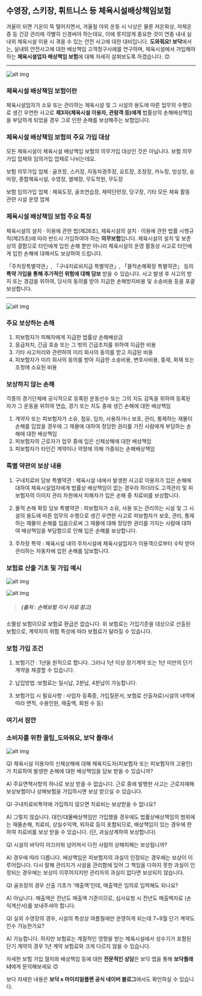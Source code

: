 ## 수영장, 스키장, 휘트니스 등 체육시설배상책임보험

겨울이 되면 기온이 뚝 떨어지면서, 겨울철 야외 운동 시 낙상은 물론 저온화상, 저체온증 등 건강 관리에 각별히 신경써야 하는데요, 이에 못지않게 중요한 것이 연중 내내 실내외 체육시설 이용 시 겪을 수 있는 안전 사고에 대한 대비입니다. **도와줘요! 보닥**에서는, 실내외 안전사고에 대한 배상책임 고객청구사례를 연구하며, 체육시설에서 가입해야 하는 **체육시설업자 배상책임 보험**에 대해 자세히 살펴보도록 하겠습니다. 😊

---------------------------------------

![alt img](https://raw.githubusercontent.com/aijinet/doctor-contents/master/contents/202001/200120-3/3_수영장_스키장_휘트니스_체육시설_배상책임보험_01.png)

### 체육시설 배상책임 보험이란

체육시설업자가 소유 또는 관리하는 체육시설 및 그 시설의 용도에 따른 업무의 수행으로 생긴 우연한 사고로 **제3자(체육시설 이용자, 관람객 등)에게** 법률상의 손해배상책임을 부담하게 되었을 경우 그로 인한 손해를 보상해주는 보험입니다.

### 체육시설 배상책임 보험의 주요 가입 대상

모든 체육시설이 체육시설 배상책임 보험의 의무가입 대상인 것은 아닙니다. 보험 의무가입 업체와 임의가입 업체로 나뉘는데요.

보험 의무가입 업체 : 골프장, 스키장, 자동차경주장, 요트장, 조정장, 카누장, 빙상장, 승마장, 종합체육시설, 수영장, 썰매장, 무도학원, 무도장

보험 임의가입 업체 : 체육도장, 골프연습장, 체력단련장, 당구장, 기타 모든 체육 활동 관련 시설 운영 업체

### 체육시설 배상책임 보험 주요 특징

체육시설의 설치 · 이용에 관한 법(제26조), 체육시설의 설치 · 이용에 관한 법률 시행규칙(제25조)에 따라 반드시 가입하여야 하는 **의무보험**입니다. 체육시설의 설치 및 보존상의 결함으로 타인에게 입힌 손해 뿐만 아니라 체육시설의 운영 활동상 사고로 타인에게 입힌 손해에 대해서도 보상하여 드립니다.

「주차장특별약관」, 「구내치료비지급 특별약관」, 「물적손해확장 특별약관」 등의 **특약 가입을 통해 추가적인 위험에 대해 담보** 받을 수 있습니다. 사고 발생 후 사고의 방지 또는 경감을 위하여, 당사의 동의를 받아 지급한 손해방지비용 및 소송비용 등을 포괄 보상합니다.

---------------------------------------

![alt img](https://raw.githubusercontent.com/aijinet/doctor-contents/master/contents/202001/200120-3/3_수영장_스키장_휘트니스_체육시설_배상책임보험_02.png)

### 주요 보상하는 손해

1. 피보험자가 피해자에게 지급한 법률상 손해배상금
2. 응급처치, 긴급 호송 또는 그 밖의 긴급조치를 위하여 지급한 비용
3. 기타 사고처리와 관련하여 미리 회사의 동의를 받고 지급된 비용
4. 피보험자가 미리 회사의 동의를 받아 지급한 소송비용, 변호사비용, 중재, 화재 또는 조정에 소요된 비용

### 보상하지 않는 손해

각종의 경기단체에 공식적으로 등록된 운동선수 또는 그의 지도 감독을 위하여 등록된 자가 그 운동을 위하여 연습, 경기 또는 지도 중에 생긴 손해에 대한 배상책임

1. 계약자 또는 피보험자가 소유, 점유, 임차, 사용하거나 보호, 관리, 통제하는 재물이 손해를 입었을 경우에 그 재물에 대하여 정당한 권리를 가진 사람에게 부담하는 손해에 대한 배상책임
2. 피보험자의 근로자가 업무 중에 입은 신체상해에 대한 배상책임
3. 피보험자가 타인간 계약이나 약정에 의해 가중되는 손해배상책임

### 특별 약관의 보상 내용

1. 구내치료비 담보 특별약관 : 체육시설 내에서 발생한 사고로 이용자가 입은 손해에 대하여 체육시설업자에게 법률상 배상책임이 없는 경우라 하더라도 고객관리 및 피보험자의 이미지 관리 차원에서 피해자가 입은 손해 중 치료비를 보상합니다.

2. 물적 손해 확장 담보 특별약관 : 피보험자가 소유, 사용 또는 관리하는 시설 및 그 시설의 용도에 따른 업무의 수행으로 생긴 우연한 사고로 피보험자가 보호, 관리, 통제하는 재물이 손해를 입음으로써 그 재물에 대해 정당한 권리를 가지는 사람에 대하여 배상책임을 부담함으로 인해 입은 손해를 보상합니다.

3. 주차장 특약 : 체육시설 내의 주차시설에 체육시설업자가 이용객으로부터 수탁 받아 관리하는 자동차에 입힌 손해를 담보합니다.

### 보험료 산출 기초 및 가입 예시

![alt img](https://raw.githubusercontent.com/aijinet/doctor-contents/master/contents/202001/200120-3/3_수영장_스키장_휘트니스_체육시설_배상책임보험_03.png)

![alt img](https://raw.githubusercontent.com/aijinet/doctor-contents/master/contents/202001/200120-3/3_수영장_스키장_휘트니스_체육시설_배상책임보험_04.png)
> ##### (출처 : 손해보험 각사 자료 참고)

소멸성 보험이므로 보험료 환급은 없습니다. 위 보험료는 가입기준을 대상으로 산출된 보험으로, 계약자의 위험 특성에 따라 보험료가 달라질 수 있습니다.

### 보험 가입 조건

1. 보험기간 : 1년을 원칙으로 합니다. 그러나 1년 이상 장기계약 또는 1년 미만의 단기 계약을 체결할 수 있습니다.

2. 납입방법 :보험료는 일시납, 2분납, 4분납이 가능합니다.

3. 보험가입 시 필요사항 : 사업자 등록증, 가입질문서, 보험료 산출자료(시설의 내역에 따라 면적, 수용인원, 매출액, 회원 수 등)

### 여기서 잠깐
### 소비자를 위한 꿀팁_도와줘요, 보닥 플래너
![alt img](https://raw.githubusercontent.com/aijinet/doctor-contents/master/contents/common/bodoc.png)

Q) 체육시설 이용자의 신체상해에 대해 체육지도자(피보험자 또는 피보험자의 고용인)가 치료하여 발생한 손해에 대한 배상책임을 담보 받을 수 있습니까?

A) 주요면책사항의 하나로 보상 받을 수 없습니다. 근로 중에 발행한 사고는 근로자재해보상보험이나 상해보험을 가입하시면 보상 받으실 수 있습니다.

Q) 구내치료비특약에 가입하지 않으면 치료비는 보상받을 수 없나요?

A) 그렇지 않습니다. 대인/대물배상책임만 가입했을 경우에도 법률상배상책임의 범위에는 재물손해, 치료비, 상실수익액, 위자료 등이 포함되므로, 배상책임이 있는 경우에 한하여 치료비를 보상 받을 수 있습니다. (단, 과실상계하여 보상합니다)

Q) 시설의 바닥이 미끄러워 넘어져서 다친 사람의 상해피해는 보상됩니까?

A) 경우에 따라 다릅니다. 배상책임은 피보험자의 과실이 인정되는 경우에는 보상이 이루어집니다. 다시 말해 관리지가 시설을 관리함에 있어 그 책임을 다하지 못한 과실이 인정되는 경우에는 보상이 이루어지지만 관리자의 과실이 없다면 보상되지 않습니다.

Q) 골프장의 경우 산출 기초가 '매출액'인데, 매출액은 임의로 입력해도 되나요?

A) 아닙니다. 매출액은 전년도 매출액 기준이므로, 심사요청 시 전년도 매출액자료 (손익계산서)를 보내주셔야 합니다.

Q) 실외 수영장의 경우, 시설의 특성상 여름철에만 운영하게 되는데 7~9월 단기 계약도 인수 가능한가요?

A) 가능합니다. 하지만 보험료는 계절적인 영향을 받는 체육시설에서 성수기가 포함된 단기 계약의 경우 1년 계약 보험료와 크게 다르지 않을 수 있습니다.

자세한 보험 가입 절차와 배상책임 등에 대한 **전문적인 상담**은 보닥 앱을 통해 **보닥플래너**에게 문의해보세요 😊

보다 자세한 내용은 **보닥 x 마이리얼플랜 공식 네이버 블로그**에서도 확인하실 수 있습니다.
